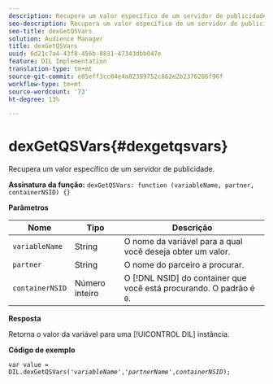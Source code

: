 ```yaml
---
description: Recupera um valor específico de um servidor de publicidade.
seo-description: Recupera um valor específico de um servidor de publicidade.
seo-title: dexGetQSVars
solution: Audience Manager
title: dexGetQSVars
uuid: 6d21c7a4-43f8-456b-8831-47343dbb047e
feature: DIL Implementation
translation-type: tm+mt
source-git-commit: e05eff3cc04e4a82399752c862e2b2370286f96f
workflow-type: tm+mt
source-wordcount: '73'
ht-degree: 13%

---
```



# dexGetQSVars{#dexgetqsvars}

Recupera um valor específico de um servidor de publicidade.

**Assinatura da função:** `dexGetQSVars: function (variableName, partner, containerNSID) {}`

<!-- 

r_dil_get_dexqsvars.xml

 -->

**Parâmetros**

| Nome | Tipo | Descrição |
|---|---|---|
| `variableName` | String   | O nome da variável para a qual você deseja obter um valor. |
| `partner` | String   | O nome do parceiro a procurar. |
| `containerNSID` | Número inteiro | O [!DNL NSID] do container que você está procurando. O padrão é `0`. |

**Resposta**

Retorna o valor da variável para uma [!UICONTROL DIL] instância.

**Código de exemplo**

<pre class="java"><code>var value = DIL.dexGetQSVars('<i>variableName</i>','<i>partnerName</i>',<i>containerNSID</i>);</code></pre>
